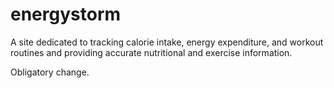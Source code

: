 # energystorm
A site dedicated to tracking calorie intake, energy expenditure, and workout routines and providing accurate nutritional and exercise information.

Obligatory change.